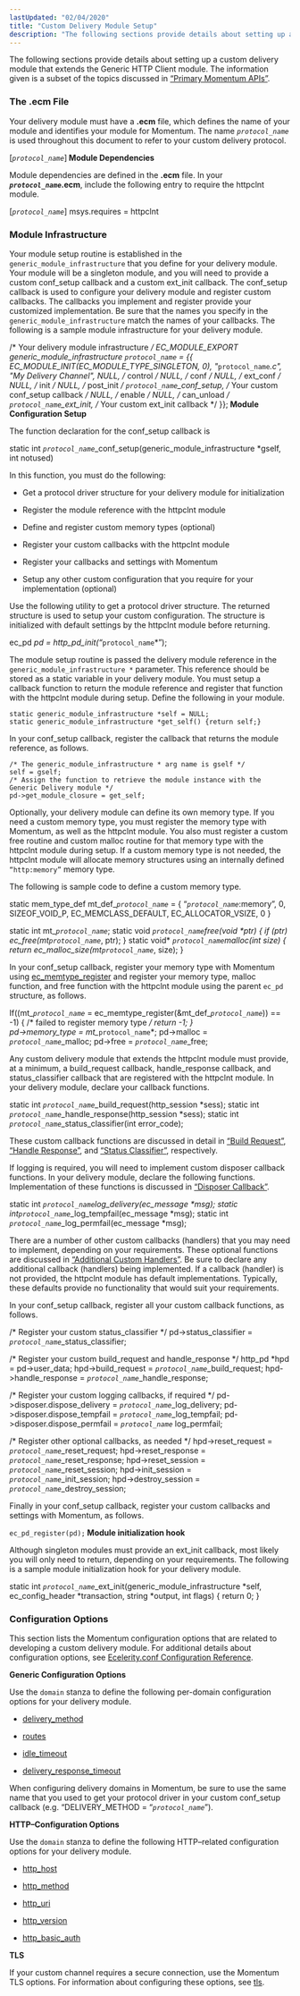 ```yaml
---
lastUpdated: "02/04/2020"
title: "Custom Delivery Module Setup"
description: "The following sections provide details about setting up a custom delivery module that extends the Generic HTTP Client module The information given is a subset of the topics discussed in Section 1 3 Primary Momentum AP Is Your delivery module must have a ecm file which defines the name of..."
---
```


The following sections provide details about setting up a custom delivery module that extends the Generic HTTP Client module. The information given is a subset of the topics discussed in [“Primary Momentum APIs”](/momentum/3/3-api/arch-primary-apis).

### <a name="custom_channels.ecm.file"></a> The .ecm File

Your delivery module must have a **.ecm** file, which defines the name of your module and identifies your module for Momentum. The name *`protocol_name`* is used throughout this document to refer to your custom delivery protocol.

[*`protocol_name`*]**<a name="custom_channels.module.dependencies"></a> Module Dependencies**

Module dependencies are defined in the **.ecm** file. In your ***`protocol_name`*.ecm**, include the following entry to require the httpclnt module.

[*`protocol_name`*]
msys.requires = httpclnt
### <a name="custom_channels.module.infrastructure"></a> Module Infrastructure

Your module setup routine is established in the `generic_module_infrastructure` that you define for your delivery module. Your module will be a singleton module, and you will need to provide a custom conf_setup callback and a custom ext_init callback. The conf_setup callback is used to configure your delivery module and register custom callbacks. The callbacks you implement and register provide your customized implementation. Be sure that the names you specify in the `generic_module_infrastructure` match the names of your callbacks. The following is a sample module infrastructure for your delivery module.

/* Your delivery module infrastructure */ 
EC_MODULE_EXPORT
generic_module_infrastructure *`protocol_name`* = {{
    EC_MODULE_INIT(EC_MODULE_TYPE_SINGLETON, 0),
    "*`protocol_name`*.c",
    "My Delivery Channel",
    NULL,     /* control  */
    NULL,     /* conf     */
    NULL,     /* ext_conf */
    NULL,     /* init */
    NULL,     /* post_init */
    *`protocol_name`*_conf_setup, /* Your custom conf_setup callback  */
    NULL,     /* enable */
    NULL,     /* can_unload */
    *`protocol_name`*_ext_init, /* Your custom ext_init callback */
}};**<a name="custom_channels.config.routine"></a> Module Configuration Setup**

The function declaration for the conf_setup callback is

static int *`protocol_name`*_conf_setup(generic_module_infrastructure *gself, int notused)

In this function, you must do the following:

*   Get a protocol driver structure for your delivery module for initialization

*   Register the module reference with the httpclnt module

*   Define and register custom memory types (optional)

*   Register your custom callbacks with the httpclnt module

*   Register your callbacks and settings with Momentum

*   Setup any other custom configuration that you require for your implementation (optional)

Use the following utility to get a protocol driver structure. The returned structure is used to setup your custom configuration. The structure is initialized with default settings by the httpclnt module before returning.

ec_pd *pd = http_pd_init(“*`protocol_name`*”);

The module setup routine is passed the delivery module reference in the `generic_module_infrastructure *` parameter. This reference should be stored as a static variable in your delivery module. You must setup a callback function to return the module reference and register that function with the httpclnt module during setup. Define the following in your module.

```
static generic_module_infrastructure *self = NULL;
static generic_module_infrastructure *get_self() {return self;}
```

In your conf_setup callback, register the callback that returns the module reference, as follows.

```
/* The generic_module_infrastructure * arg name is gself */          
self = gself;  
/* Assign the function to retrieve the module instance with the Generic Delivery module */
pd->get_module_closure = get_self;
```

Optionally, your delivery module can define its own memory type. If you need a custom memory type, you must register the memory type with Momentum, as well as the httpclnt module. You also must register a custom free routine and custom malloc routine for that memory type with the httpclnt module during setup. If a custom memory type is not needed, the httpclnt module will allocate memory structures using an internally defined `“http:memory”` memory type.

The following is sample code to define a custom memory type.

static mem_type_def mt_def_*`protocol_name`* = {
 “*`protocol_name`*:memory”,
 0,
  SIZEOF_VOID_P,
  EC_MEMCLASS_DEFAULT,
  EC_ALLOCATOR_VSIZE,
  0
}

static int mt_*`protocol_name`*;
static void *`protocol_name`*_free(void *ptr) 
          { if (ptr) ec_free(mt_*`protocol_name`*, ptr); }
static void* *`protocol_name`*_malloc(int size) 
          { return ec_malloc_size(mt_*`protocol_name`*, size); }

In your conf_setup callback, register your memory type with Momentum using [ec_memtype_register](/momentum/3/3-api/apis-ec-memtype-register) and register your memory type, malloc function, and free function with the httpclnt module using the parent `ec_pd` structure, as follows.

If((mt_*`protocol_name`* = ec_memtype_register(&mt_def_*`protocol_name`*)) == -1)
{
	/* failed to register memory type */
	return -1;
}  
pd->memory_type = mt_*`protocol_name`*;
pd->malloc = *`protocol_name`*_malloc;
pd->free = *`protocol_name`*_free;

Any custom delivery module that extends the httpclnt module must provide, at a minimum, a build_request callback, handle_response callback, and status_classifier callback that are registered with the httpclnt module. In your delivery module, declare your callback functions.

static int *`protocol_name`*_build_request(http_session *sess);
static int *`protocol_name`*_handle_response(http_session *sess);
static int *`protocol_name`*_status_classifier(int error_code);

These custom callback functions are discussed in detail in [“Build Request”](/momentum/3/3-api/custom-channels-custom-routines#custom_channels.build.request), [“Handle Response”](/momentum/3/3-api/custom-channels-custom-routines#custom_channels.handle.response), and [“Status Classifier”](/momentum/3/3-api/custom-channels-custom-routines#custom_channels.status.classifier), respectively.

If logging is required, you will need to implement custom disposer callback functions. In your delivery module, declare the following functions. Implementation of these functions is discussed in [“Disposer Callback”](/momentum/3/3-api/custom-channels-custom-routines#custom_channels.disposer).

static int *`protocol_name`*_log_delivery(ec_message *msg);
static int_*`protocol_name`*_log_tempfail(ec_message *msg);
static int *`protocol_name`*_log_permfail(ec_message *msg);

There are a number of other custom callbacks (handlers) that you may need to implement, depending on your requirements. These optional functions are discussed in [“Additional Custom Handlers”](/momentum/3/3-api/custom-channels-custom-routines#custom_channels.optional.handlers). Be sure to declare any additional callback (handlers) being implemented. If a callback (handler) is not provided, the httpclnt module has default implementations. Typically, these defaults provide no functionality that would suit your requirements.

In your conf_setup callback, register all your custom callback functions, as follows.

/* Register your custom status_classifier */
pd->status_classifier = *`protocol_name`*_status_classifier;

/* Register your custom build_request and handle_response */
http_pd *hpd = pd->user_data;
hpd->build_request = *`protocol_name`*_build_request;
hpd->handle_response = *`protocol_name`*_handle_response;

/* Register your custom logging callbacks, if required */
pd->disposer.dispose_delivery = *`protocol_name`*_log_delivery;
pd->disposer.dispose_tempfail = *`protocol_name`*_log_tempfail;
pd->disposer.dispose_permfail = *`protocol_name`* log_permfail;

/* Register other optional callbacks, as needed */
hpd->reset_request = *`protocol_name`*_reset_request;
hpd->reset_response = *`protocol_name`*_reset_response;
hpd->reset_session = *`protocol_name`*_reset_session;
hpd->init_session = *`protocol_name`*_init_session;
hpd->destroy_session = *`protocol_name`*_destroy_session;

Finally in your conf_setup callback, register your custom callbacks and settings with Momentum, as follows.

`ec_pd_register(pd);`**<a name="custom_channels.init.hook"></a> Module initialization hook**

Although singleton modules must provide an ext_init callback, most likely you will only need to return, depending on your requirements. The following is a sample module initialization hook for your delivery module.

static int *`protocol_name`*_ext_init(generic_module_infrastructure *self,
  ec_config_header *transaction, string *output, int flags)
{
  return 0;
}
### <a name="custom_channels.configuration.options"></a> Configuration Options

This section lists the Momentum configuration options that are related to developing a custom delivery module. For additional details about configuration options, see [Ecelerity.conf Configuration Reference](/momentum/3/3-reference/conf-ref).

**<a name="custom_channels.generic.options"></a> Generic Configuration Options**

Use the `domain` stanza to define the following per-domain configuration options for your delivery module.

*   [delivery_method](/momentum/3/3-reference/3-reference-conf-ref-delivery-method)

*   [routes](/momentum/3/3-reference/3-reference-conf-ref-routes)

*   [idle_timeout](/momentum/3/3-reference/3-reference-conf-ref-idle-timeout)

*   [delivery_response_timeout](/momentum/3/3-reference/3-reference-conf-ref-delivery-response-timeout)

When configuring delivery domains in Momentum, be sure to use the same name that you used to get your protocol driver in your custom conf_setup callback (e.g. “DELIVERY_METHOD = “*`protocol_name`*”).

**<a name="custom_channels.http.options"></a> HTTP–Configuration Options**

Use the `domain` stanza to define the following HTTP–related configuration options for your delivery module.

*   [http_host](/momentum/3/3-reference/3-reference-conf-ref-http-host)

*   [http_method](/momentum/3/3-reference/3-reference-conf-ref-http-method)

*   [http_uri](/momentum/3/3-reference/3-reference-conf-ref-http-uri)

*   [http_version](/momentum/3/3-reference/3-reference-conf-ref-http-version)

*   [http_basic_auth](/momentum/3/3-reference/3-reference-conf-ref-http-basic-auth)

**<a name="custom_channels.tls"></a> TLS**

If your custom channel requires a secure connection, use the Momentum TLS options. For information about configuring these options, see [tls](/momentum/3/3-reference/conf-ref-tls).